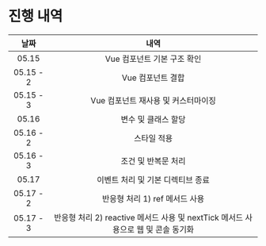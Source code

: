 # 진행 내역
|날짜|내역|
|:-:|:-:|
|05.15|Vue 컴포넌트 기본 구조 확인|
|05.15 - 2|Vue 컴포넌트 결합|
|05.15 - 3|Vue 컴포넌트 재사용 및 커스터마이징|
|05.16|변수 및 클래스 할당|
|05.16 - 2|스타일 적용|
|05.16 - 3|조건 및 반복문 처리|
|05.17|이벤트 처리 및 기본 디렉티브 종료|
|05.17 - 2|반응형 처리 1) ref 메서드 사용|
|05.17 - 3|반응형 처리 2) reactive 메서드 사용 및 nextTick 메서드 사용으로 웹 및 콘솔 동기화|
